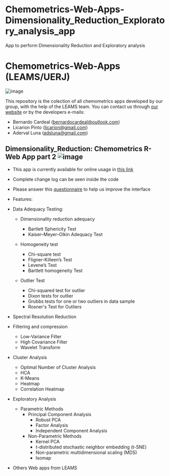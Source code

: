 # Chemometrics-Web-Apps-Dimensionality_Reduction_Exploratory_analysis_app
App to perform Dimensionality Reduction and Exploratory analysis
# Chemometrics-Web-Apps (LEAMS/UERJ)
![image](https://static.wixstatic.com/media/1f581c_8d6a8a367d8042509d4843bf27ddd8d4~mv2.jpg/v1/fill/w_979,h_396,al_c,q_85,enc_auto/1f581c_8d6a8a367d8042509d4843bf27ddd8d4~mv2.jpg)

This repository is the colection of all chemometrics apps developed by our group, with the help of the LEAMS team. You can contact us through [our website](https://www.leamsuerj.com/) or by the developers e-mails:

- Bernardo Cardeal (bernardocardeal@outlook.com)
- Licarion Pinto (licarion@gmail.com)
- Aderval Luna (adsluna@gmail.com)

## Dimensionality_Reduction: Chemometrics R-Web App part 2 ![image](https://img.shields.io/badge/Version-DH--1.0-blueviolet)
- This app is currently available for online usage in [this link](https://leams-uerj-chemometrics.shinyapps.io/Dimensionality_reduction_app/)
- Complete change log can be seen inside the code
 - Please answer this [questionnaire](https://docs.google.com/forms/d/1js1Wyf81-8oG6u2w3F9lswMV3MUjX6srkBYWkkOj7Zw/edit?ts=633b6a1f) to help us improve the interface
 
 - Features:
 
 - Data Adequacy Testing:
    - Dimensionality reduction adequacy
      - Bartlett Sphericity Test
      - Kaiser–Meyer–Olkin Adequacy Test
    
    - Homogeneity test
      - Chi-square test
      - Fligner-Killeen’s Test
      - Levene’s Test
      - Bartlett homogeneity Test
    
    - Outlier Test
      - Chi-squared test for outlier
      - Dixon tests for outlier
      - Grubbs tests for one or two outliers in data sample
      - Rosner's Test for Outliers

- Spectral Resolution Reduction

- Filtering and compression
	- Low-Variance Filter
	- High Covariance Filter
	- Wavelet Transform

- Cluster Analysis
	- Optimal Number of Cluster Analysis
	- HCA
	- K-Means
	- Heatmap
	- Correlation Heatmap

- Exploratory Analysis
  - Parametric Methods
    - Principal Component Analysis
		- Robust PCA
		- Factor Analysis
		- Independent Component Analysis
	- Non-Parametric Methods
		- Kernel PCA
		- t-distributed stochastic neighbor embedding (t-SNE) 
		- Non-parametric multidimensional scaling (MDS)
		- Isomap

- Others Web apps from LEAMS
